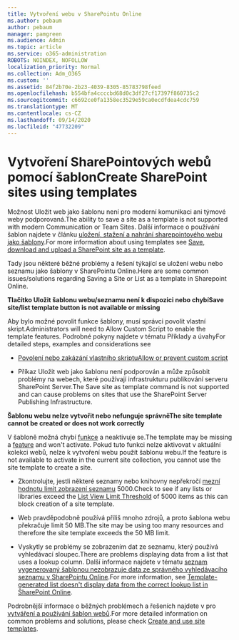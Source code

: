```yaml
---
title: Vytvoření webu v SharePointu Online
ms.author: pebaum
author: pebaum
manager: pamgreen
ms.audience: Admin
ms.topic: article
ms.service: o365-administration
ROBOTS: NOINDEX, NOFOLLOW
localization_priority: Normal
ms.collection: Adm_O365
ms.custom: ''
ms.assetid: 84f2b70e-2b23-4039-8305-85783798feed
ms.openlocfilehash: b554bfa4ccccbd68d0c3df27cf17397f860735c2
ms.sourcegitcommit: c6692ce0fa1358ec3529e59ca0ecdfdea4cdc759
ms.translationtype: MT
ms.contentlocale: cs-CZ
ms.lasthandoff: 09/14/2020
ms.locfileid: "47732209"
---
```

# <a name="create-sharepoint-sites-using-templates"></a><span data-ttu-id="3a4d0-102">Vytvoření SharePointových webů pomocí šablon</span><span class="sxs-lookup"><span data-stu-id="3a4d0-102">Create SharePoint sites using templates</span></span>

<span data-ttu-id="3a4d0-103">Možnost Uložit web jako šablonu není pro moderní komunikaci ani týmové weby podporovaná.</span><span class="sxs-lookup"><span data-stu-id="3a4d0-103">The ability to save a site as a template is not supported with modern Communication or Team Sites.</span></span> <span data-ttu-id="3a4d0-104">Další informace o používání šablon najdete v článku [uložení, stažení a nahrání sharepointového webu jako šablony](https://docs.microsoft.com/sharepoint/dev/general-development/save-download-and-upload-a-sharepoint-site-as-a-template).</span><span class="sxs-lookup"><span data-stu-id="3a4d0-104">For more information about using templates see [Save, download and upload a SharePoint site as a template](https://docs.microsoft.com/sharepoint/dev/general-development/save-download-and-upload-a-sharepoint-site-as-a-template).</span></span>

<span data-ttu-id="3a4d0-105">Tady jsou některé běžné problémy a řešení týkající se uložení webu nebo seznamu jako šablony v SharePointu Online.</span><span class="sxs-lookup"><span data-stu-id="3a4d0-105">Here are some common issues/solutions regarding Saving a Site or List as a template in Sharepoint Online.</span></span> 

<span data-ttu-id="3a4d0-106">**Tlačítko Uložit šablonu webu/seznamu není k dispozici nebo chybí**</span><span class="sxs-lookup"><span data-stu-id="3a4d0-106">**Save site/list template button is not available or missing**</span></span>

<span data-ttu-id="3a4d0-107">Aby bylo možné povolit funkce šablony, musí správci povolit vlastní skript.</span><span class="sxs-lookup"><span data-stu-id="3a4d0-107">Administrators will need to Allow Custom Script to enable the template features.</span></span> <span data-ttu-id="3a4d0-108">Podrobné pokyny najdete v tématu Příklady a úvahy</span><span class="sxs-lookup"><span data-stu-id="3a4d0-108">For detailed steps, examples and considerations see</span></span> 

- [<span data-ttu-id="3a4d0-109">Povolení nebo zakázání vlastního skriptu</span><span class="sxs-lookup"><span data-stu-id="3a4d0-109">Allow or prevent custom script</span></span>](https://docs.microsoft.com/sharepoint/allow-or-prevent-custom-script)

- <span data-ttu-id="3a4d0-110">Příkaz Uložit web jako šablonu není podporován a může způsobit problémy na webech, které používají infrastrukturu publikování serveru SharePoint Server.</span><span class="sxs-lookup"><span data-stu-id="3a4d0-110">The Save site as template command is not supported and can cause problems on sites that use the SharePoint Server Publishing Infrastructure.</span></span>

<span data-ttu-id="3a4d0-111">**Šablonu webu nelze vytvořit nebo nefunguje správně**</span><span class="sxs-lookup"><span data-stu-id="3a4d0-111">**The site template cannot be created or does not work correctly**</span></span>

<span data-ttu-id="3a4d0-112">V šabloně možná chybí [funkce](https://social.technet.microsoft.com/wiki/contents/articles/14423.sharepoint-2013-existing-features-guid.aspx) a neaktivuje se.</span><span class="sxs-lookup"><span data-stu-id="3a4d0-112">The template may be missing a [feature](https://social.technet.microsoft.com/wiki/contents/articles/14423.sharepoint-2013-existing-features-guid.aspx) and won't activate.</span></span> <span data-ttu-id="3a4d0-113">Pokud tuto funkci nelze aktivovat v aktuální kolekci webů, nelze k vytvoření webu použít šablonu webu.</span><span class="sxs-lookup"><span data-stu-id="3a4d0-113">If the feature is not available to activate in the current site collection, you cannot use the site template to create a site.</span></span>

- <span data-ttu-id="3a4d0-114">Zkontrolujte, jestli některé seznamy nebo knihovny nepřekročí [mezní hodnotu limit zobrazení seznamu](https://support.office.com/article/Manage-large-lists-and-libraries-in-SharePoint-B8588DAE-9387-48C2-9248-C24122F07C59) 5000.</span><span class="sxs-lookup"><span data-stu-id="3a4d0-114">Check to see if any lists or libraries exceed the [List View Limit Threshold](https://support.office.com/article/Manage-large-lists-and-libraries-in-SharePoint-B8588DAE-9387-48C2-9248-C24122F07C59) of 5000 items as this can block creation of a site template.</span></span>

- <span data-ttu-id="3a4d0-115">Web pravděpodobně používá příliš mnoho zdrojů, a proto šablona webu překračuje limit 50 MB.</span><span class="sxs-lookup"><span data-stu-id="3a4d0-115">The site may be using too many resources and therefore the site template exceeds the 50 MB limit.</span></span>


- <span data-ttu-id="3a4d0-116">Vyskytly se problémy se zobrazením dat ze seznamu, který používá vyhledávací sloupec.</span><span class="sxs-lookup"><span data-stu-id="3a4d0-116">There are problems displaying data from a list that uses a lookup column.</span></span> <span data-ttu-id="3a4d0-117">Další informace najdete v tématu [seznam vygenerovaný šablonou nezobrazuje data ze správného vyhledávacího seznamu v SharePointu Online](https://docs.microsoft.com/sharepoint/support/lists-and-libraries/template-generated-list-incorrect-data).</span><span class="sxs-lookup"><span data-stu-id="3a4d0-117">For more information, see [Template-generated list doesn't display data from the correct lookup list in SharePoint Online](https://docs.microsoft.com/sharepoint/support/lists-and-libraries/template-generated-list-incorrect-data).</span></span>

<span data-ttu-id="3a4d0-118">Podrobnější informace o běžných problémech a řešeních najdete v pro [vytváření a používání šablon webů](https://support.office.com/article/Create-and-use-site-templates-60371B0F-00E0-4C49-A844-34759EBDD989).</span><span class="sxs-lookup"><span data-stu-id="3a4d0-118">For more detailed information on common problems and solutions, please check [Create and use site templates](https://support.office.com/article/Create-and-use-site-templates-60371B0F-00E0-4C49-A844-34759EBDD989).</span></span>



